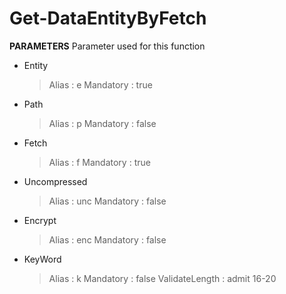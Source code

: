 # Get-DataEntityByFetch

**PARAMETERS**
Parameter used for this function

- Entity
    > Alias : e
    > Mandatory : true
- Path
    > Alias : p
    > Mandatory : false
- Fetch
    > Alias : f
    > Mandatory : true
- Uncompressed
    > Alias : unc
    > Mandatory : false
- Encrypt
    > Alias : enc
    > Mandatory : false
- KeyWord
    > Alias : k
    > Mandatory : false
    > ValidateLength : admit 16-20
